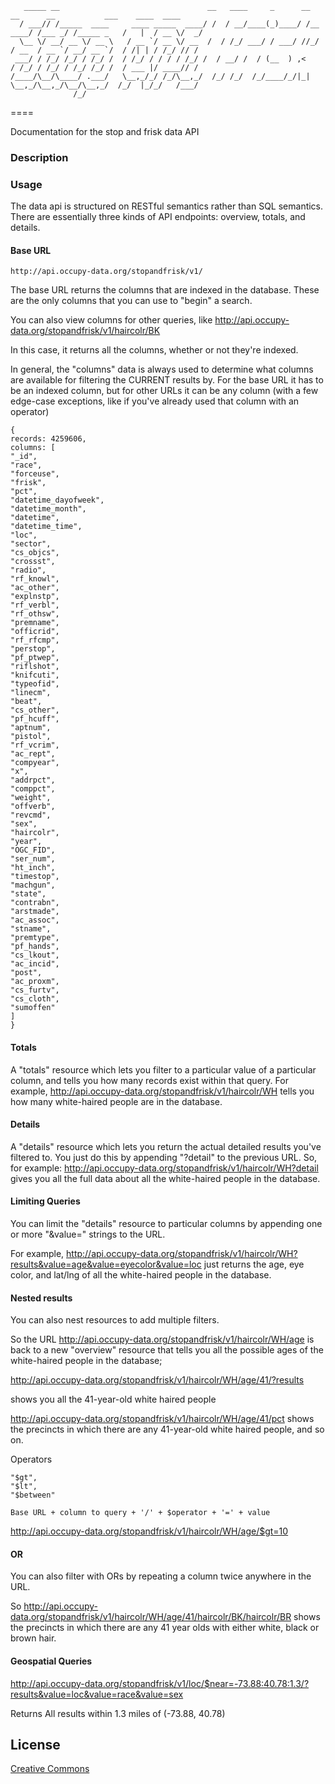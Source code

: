 
```
   _____ __                                 __   ____     _      __          __      __           ___    ____  ____
  / ___// /_____  ____     ____ _____  ____/ /  / __/____(_)____/ /__   ____/ /___ _/ /_____ _   /   |  / __ \/  _/
  \__ \/ __/ __ \/ __ \   / __ `/ __ \/ __  /  / /_/ ___/ / ___/ //_/  / __  / __ `/ __/ __ `/  / /| | / /_/ // /  
 ___/ / /_/ /_/ / /_/ /  / /_/ / / / / /_/ /  / __/ /  / (__  ) ,<    / /_/ / /_/ / /_/ /_/ /  / ___ |/ ____// /   
/____/\__/\____/ .___/   \__,_/_/ /_/\__,_/  /_/ /_/  /_/____/_/|_|   \__,_/\__,_/\__/\__,_/  /_/  |_/_/   /___/   
              /_/
```


====

Documentation for the stop and frisk data API

### Description


### Usage


The data api is structured on RESTful semantics rather than SQL semantics. 
There are essentially three kinds of API endpoints: overview, totals, and details. 


#### Base URL

```
http://api.occupy-data.org/stopandfrisk/v1/ 
```

 The base URL returns the columns that are indexed in the database. These are the only columns that you can use to "begin" a search.

You can also view columns for other queries, like http://api.occupy-data.org/stopandfrisk/v1/haircolr/BK

In this case, it returns all the columns, whether or not they're indexed.

In general, the "columns" data is always used to determine what columns are available for filtering the CURRENT results by. For the base URL it has to be an indexed column, but for other URLs it can be any column (with a few edge-case exceptions, like if you've already used that column with an operator)

```
{
records: 4259606,
columns: [
"_id",
"race",
"forceuse",
"frisk",
"pct",
"datetime_dayofweek",
"datetime_month",
"datetime",
"datetime_time",
"loc",
"sector",
"cs_objcs",
"crossst",
"radio",
"rf_knowl",
"ac_other",
"explnstp",
"rf_verbl",
"rf_othsw",
"premname",
"officrid",
"rf_rfcmp",
"perstop",
"pf_ptwep",
"riflshot",
"knifcuti",
"typeofid",
"linecm",
"beat",
"cs_other",
"pf_hcuff",
"aptnum",
"pistol",
"rf_vcrim",
"ac_rept",
"compyear",
"x",
"addrpct",
"comppct",
"weight",
"offverb",
"revcmd",
"sex",
"haircolr",
"year",
"OGC_FID",
"ser_num",
"ht_inch",
"timestop",
"machgun",
"state",
"contrabn",
"arstmade",
"ac_assoc",
"stname",
"premtype",
"pf_hands",
"cs_lkout",
"ac_incid",
"post",
"ac_proxm",
"cs_furtv",
"cs_cloth",
"sumoffen"
]
}
```


#### Totals

A "totals" resource which lets you filter to a particular value of a particular column, and tells you how many records exist within that query.  For example, http://api.occupy-data.org/stopandfrisk/v1/haircolr/WH tells you how many white-haired people are in the database.


#### Details

A "details" resource which lets you return the actual detailed results you've filtered to.  You just do this by appending "?detail" to the previous URL.  So, for example: http://api.occupy-data.org/stopandfrisk/v1/haircolr/WH?detail gives you all the full data about all the white-haired people in the database.

#### Limiting Queries

You can limit the "details" resource to particular columns by appending one or more "&value=" strings to the URL.

For example, http://api.occupy-data.org/stopandfrisk/v1/haircolr/WH?results&value=age&value=eyecolor&value=loc just returns the age, eye color, and lat/lng of all the white-haired people in the database.




#### Nested results

You can also nest resources to add multiple filters.  

So the URL http://api.occupy-data.org/stopandfrisk/v1/haircolr/WH/age is back to a new "overview" resource that tells you all the possible ages of the white-haired people in the database; 

http://api.occupy-data.org/stopandfrisk/v1/haircolr/WH/age/41/?results

shows you all the 41-year-old white haired people

http://api.occupy-data.org/stopandfrisk/v1/haircolr/WH/age/41/pct shows the precincts in which there are any 41-year-old white haired people, and so on.


Operators

```
"$gt",
"$lt",
"$between"
```

```
Base URL + column to query + '/' + $operator + '=' + value
```

http://api.occupy-data.org/stopandfrisk/v1/haircolr/WH/age/$gt=10


#### OR 

You can also filter with ORs by repeating a column twice anywhere in the URL.

  So http://api.occupy-data.org/stopandfrisk/v1/haircolr/WH/age/41/haircolr/BK/haircolr/BR shows the precincts in which there are any 41 year olds with either white, black or brown hair.



#### Geospatial Queries

http://api.occupy-data.org/stopandfrisk/v1/loc/$near=-73.88:40.78:1.3/?results&value=loc&value=race&value=sex

Returns All results within 1.3 miles of (-73.88, 40.78)






## License

[Creative Commons](http://creativecommons.org/licenses/by-nc-sa/3.0/)
